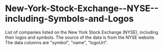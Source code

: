 # New-York-Stock-Exchange--NYSE--including-Symbols-and-Logos
 List of companies listed on the New York Stock Exchange (NYSE), including their logos and symbols. The source of the data is from the NYSE website. The data columns are "symbol", "name", "logoUrl".
